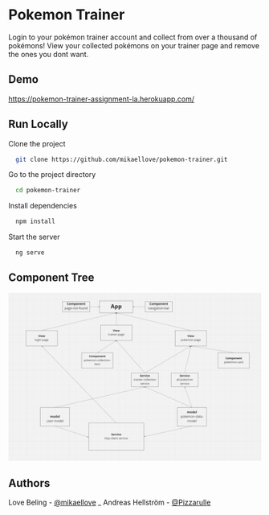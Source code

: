 
# Pokemon Trainer

Login to your pokémon trainer account and collect from over a thousand of pokémons! View your collected pokémons on your trainer page and remove the ones you dont want.


## Demo

https://pokemon-trainer-assignment-la.herokuapp.com/


## Run Locally

Clone the project

```bash
  git clone https://github.com/mikaellove/pokemon-trainer.git
```

Go to the project directory

```bash
  cd pokemon-trainer
```

Install dependencies

```bash
  npm install
```

Start the server

```bash
  ng serve
```


## Component Tree

![Screenshot](component-tree.png)
## Authors

Love Beling - [@mikaellove](https://github.com/mikaellove)
_
Andreas Hellström - [@Pizzarulle](https://github.com/Pizzarulle)



